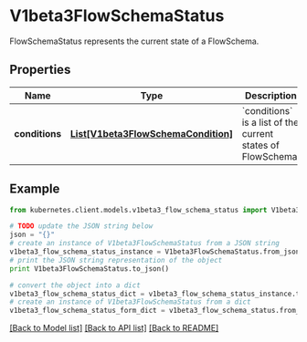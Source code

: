 # V1beta3FlowSchemaStatus

FlowSchemaStatus represents the current state of a FlowSchema.

## Properties
Name | Type | Description | Notes
------------ | ------------- | ------------- | -------------
**conditions** | [**List[V1beta3FlowSchemaCondition]**](V1beta3FlowSchemaCondition.md) | &#x60;conditions&#x60; is a list of the current states of FlowSchema. | [optional] 

## Example

```python
from kubernetes.client.models.v1beta3_flow_schema_status import V1beta3FlowSchemaStatus

# TODO update the JSON string below
json = "{}"
# create an instance of V1beta3FlowSchemaStatus from a JSON string
v1beta3_flow_schema_status_instance = V1beta3FlowSchemaStatus.from_json(json)
# print the JSON string representation of the object
print V1beta3FlowSchemaStatus.to_json()

# convert the object into a dict
v1beta3_flow_schema_status_dict = v1beta3_flow_schema_status_instance.to_dict()
# create an instance of V1beta3FlowSchemaStatus from a dict
v1beta3_flow_schema_status_form_dict = v1beta3_flow_schema_status.from_dict(v1beta3_flow_schema_status_dict)
```
[[Back to Model list]](../README.md#documentation-for-models) [[Back to API list]](../README.md#documentation-for-api-endpoints) [[Back to README]](../README.md)


